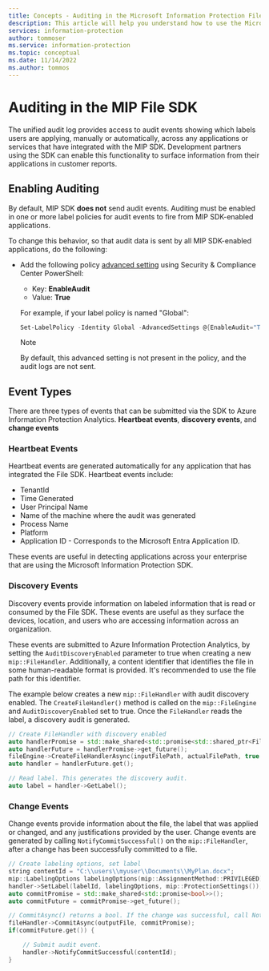 ```yaml
---
title: Concepts - Auditing in the Microsoft Information Protection File SDK
description: This article will help you understand how to use the Microsoft Information Protection SDK to submit File SDK auditing events to Azure Information Protection Analytics.
services: information-protection
author: tommoser
ms.service: information-protection
ms.topic: conceptual
ms.date: 11/14/2022
ms.author: tommos
---
```


# Auditing in the MIP File SDK

The unified audit log provides access to audit events showing which labels users are applying, manually or automatically, across any applications or services that have integrated with the MIP SDK. Development partners using the SDK can enable this functionality to surface information from their applications in customer reports.

## Enabling Auditing

By default, MIP SDK **does not** send audit events. Auditing must be enabled in one or more label policies for audit events to fire from MIP SDK-enabled applications.

To change this behavior, so that audit data is sent by all MIP SDK-enabled applications, do the following:

- Add the following policy [advanced setting](/azure/information-protection/rms-client/clientv2-admin-guide-customizations#configuring-advanced-settings-for-the-client-via-powershell) using Security & Compliance Center PowerShell:

    - Key: **EnableAudit**
    - Value: **True**

    For example, if your label policy is named "Global":

    ```PowerShell
    Set-LabelPolicy -Identity Global -AdvancedSettings @{EnableAudit="True"}
    ```

    > [!NOTE]
    > By default, this advanced setting is not present in the policy, and the audit logs are not sent.
    >


## Event Types

There are three types of events that can be submitted via the SDK to Azure Information Protection Analytics. **Heartbeat events**, **discovery events**, and **change events**

### Heartbeat Events

Heartbeat events are generated automatically for any application that has integrated the File SDK. Heartbeat events include:

* TenantId
* Time Generated
* User Principal Name
* Name of the machine where the audit was generated
* Process Name
* Platform
* Application ID - Corresponds to the Microsoft Entra Application ID.

These events are useful in detecting applications across your enterprise that are using the Microsoft Information Protection SDK.

### Discovery Events

Discovery events provide information on labeled information that is read or consumed by the File SDK. These events are useful as they surface the devices, location, and users who are accessing information across an organization.

These events are submitted to Azure Information Protection Analytics, by setting the `AuditDiscoveryEnabled` parameter to true when creating a new `mip::FileHandler`. Additionally, a content identifier that identifies the file in some human-readable format is provided. It's recommended to use the file path for this identifier.

The example below creates a new `mip::FileHandler` with audit discovery enabled. The `CreateFileHandler()` method is called on the `mip::FileEngine` and `AuditDiscoveryEnabled` set to true. Once the `FileHandler` reads the label, a discovery audit is generated.

```cpp
// Create FileHandler with discovery enabled
auto handlerPromise = std::make_shared<std::promise<std::shared_ptr<FileHandler>>>();
auto handlerFuture = handlerPromise->get_future();
fileEngine->CreateFileHandlerAsync(inputFilePath, actualFilePath, true /*AuditDiscoveryEnabled*/, make_shared<FileHandlerObserver>(), createFileHandlerPromise);
auto handler = handlerFuture.get();

// Read label. This generates the discovery audit.
auto label = handler->GetLabel();
```

### Change Events

Change events provide information about the file, the label that was applied or changed, and any justifications provided by the user. Change events are generated by calling `NotifyCommitSuccessful()` on the `mip::FileHandler`, after a change has been successfully committed to a file.

```cpp
// Create labeling options, set label
string contentId = "C:\\users\\myuser\\Documents\\MyPlan.docx";
mip::LabelingOptions labelingOptions(mip::AssignmentMethod::PRIVILEGED);
handler->SetLabel(labelId, labelingOptions, mip::ProtectionSettings());
auto commitPromise = std::make_shared<std::promise<bool>>();
auto commitFuture = commitPromise->get_future();

// CommitAsync() returns a bool. If the change was successful, call NotifyCommitSuccessful().
fileHandler->CommitAsync(outputFile, commitPromise);
if(commitFuture.get()) {

    // Submit audit event.
    handler->NotifyCommitSuccessful(contentId);
}
```
